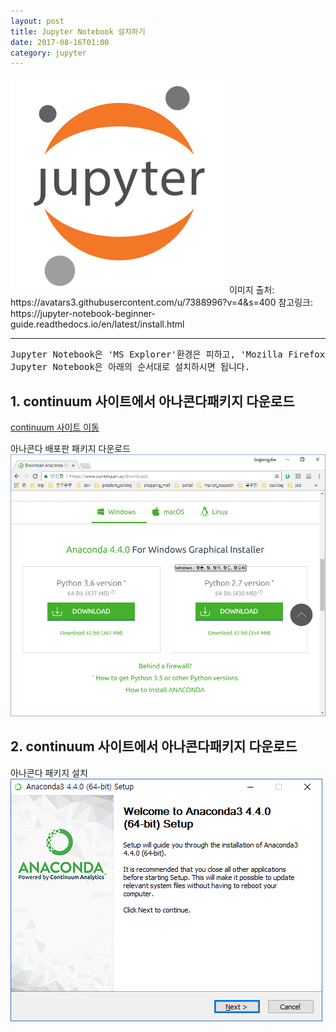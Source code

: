 ```yaml
---
layout: post
title: Jupyter Notebook 설치하기
date: 2017-08-16T01:00
category: jupyter
---
```


<img class="fit image" src="/images/post/7388996.png">
이미지 출처: https://avatars3.githubusercontent.com/u/7388996?v=4&s=400  
참고링크: https://jupyter-notebook-beginner-guide.readthedocs.io/en/latest/install.html  

---

<pre>
Jupyter Notebook은 'MS Explorer'환경은 피하고, 'Mozilla Firefox' 또는 'Google Chrome' 환경에서 사용하라고 가이드되어 있습니다.
Jupyter Notebook은 아래의 순서대로 설치하시면 됩니다.
</pre>


## 1. continuum 사이트에서 아나콘다패키지 다운로드
[continuum 사이트 이동][링크1]  

아나콘다 배포판 패키지 다운로드<br>
<img class="image" src="/images/post/jupyter_01.png">

## 2. continuum 사이트에서 아나콘다패키지 다운로드
아나콘다 패키지 설치<br>
<img class="image" src="/images/post/jupyter_02.png">

[링크1]: https://www.continuum.io/downloads




